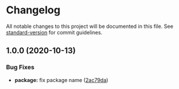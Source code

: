 # Changelog

All notable changes to this project will be documented in this file. See [standard-version](https://github.com/conventional-changelog/standard-version) for commit guidelines.

## 1.0.0 (2020-10-13)


### Bug Fixes

* **package:** fix package name ([2ac79da](https://github.com/dnlup/hrtime-utils/commit/2ac79da11cff51427ef6204424d56f2cbd825e5f))
